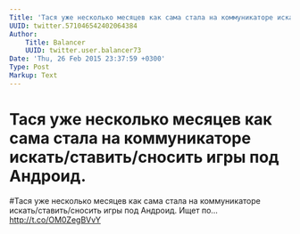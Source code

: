 ```yaml
---
Title: 'Тася уже несколько месяцев как сама стала на коммуникаторе искать/ставить/сносить игры под Андроид.'
UUID: twitter.571046542402064384
Author:
    Title: Balancer
    UUID: twitter.user.balancer73
Date: 'Thu, 26 Feb 2015 23:37:59 +0300'
Type: Post
Markup: Text
---
```


# Тася уже несколько месяцев как сама стала на коммуникаторе искать/ставить/сносить игры под Андроид.

#Тася уже несколько месяцев как сама стала на коммуникаторе
искать/ставить/сносить игры под Андроид. Ищет по...
http://t.co/OM0ZegBVvY